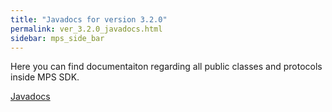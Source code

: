 ```yaml
---
title: "Javadocs for version 3.2.0"
permalink: ver_3.2.0_javadocs.html
sidebar: mps_side_bar
---
```

Here you can find documentaiton regarding all public classes and protocols inside MPS SDK.

<a  href="docs/Android/Ver.3.2.0/javadoc/index.html">Javadocs</a>
